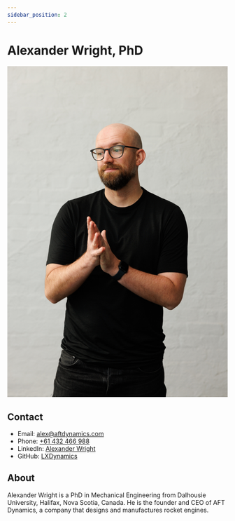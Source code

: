 ```yaml
---
sidebar_position: 2
---
```


# Alexander Wright, PhD

![Alexander Wright, PhD](./img/alexander-wright-phd.jpg)

## Contact

- Email: [alex@aftdynamics.com](mailto:alex@aftdynamics.com)
- Phone: [+61 432 466 988](tel:+61432466988)
- LinkedIn: [Alexander Wright](https://www.linkedin.com/in/walexj/)
- GitHub: [LXDynamics](https://github.com/LXDynamics)

## About

Alexander Wright is a PhD in Mechanical Engineering from Dalhousie University, Halifax, Nova Scotia, Canada. He is the founder and CEO of AFT Dynamics, a company that designs and manufactures rocket engines.